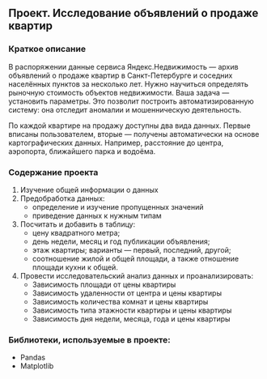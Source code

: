 ## Проект. Исследование объявлений о продаже квартир
### Краткое описание  
В распоряжении данные сервиса Яндекс.Недвижимость — архив объявлений о продаже квартир в Санкт-Петербурге и соседних населённых пунктов за несколько лет. Нужно научиться определять рыночную стоимость объектов недвижимости. Ваша задача — установить параметры. Это позволит построить автоматизированную систему: она отследит аномалии и мошенническую деятельность. 

По каждой квартире на продажу доступны два вида данных. Первые вписаны пользователем, вторые — получены автоматически на основе картографических данных. Например, расстояние до центра, аэропорта, ближайшего парка и водоёма. 

### Содержание проекта
1. Изучение общей информации о данных  
2. Предобработка данных:
    - определение и изучение пропущенных значений
    - приведение данных к нужным типам
3. Посчитать и добавить в таблицу:
    - цену квадратного метра;
    - день недели, месяц и год публикации объявления;
    - этаж квартиры; варианты — первый, последний, другой;
    - соотношение жилой и общей площади, а также отношение площади кухни к общей.
4. Провести исследовательский анализ данных и проанализировать:
    - Зависимость площади от цены квартиры 
    - Зависимость удаленности от центра и цены квартиры
    - Зависимость количества комнат и цены квартиры
    - Зависимость типа этажности квартиры и цены квартиры
    - Зависимость дня недели, месяца, года и цены квартиры

### Библиотеки, используемые в проекте:
- Pandas
- Matplotlib

